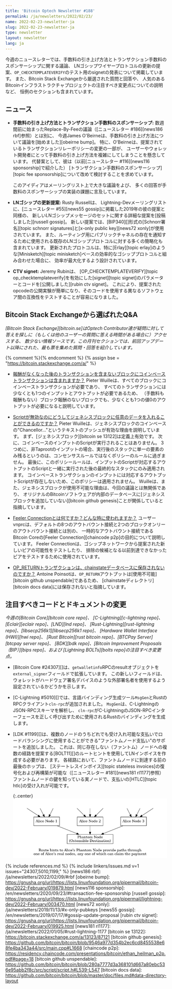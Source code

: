 ```yaml
---
title: 'Bitcoin Optech Newsletter #188'
permalink: /ja/newsletters/2022/02/23/
name: 2022-02-23-newsletter-ja
slug: 2022-02-23-newsletter-ja
type: newsletter
layout: newsletter
lang: ja
---
```

今週のニュースレターでは、手数料の引き上げ方法とトランザクション手数料のスポンサーシップに関する議論、
LNゴシップワイヤープロトコルの更新の提案、`OP_CHECKTEMPLATEVERIFY`のテスト用のsignetの発表について掲載しています。
また、Bitcoin Stack Exchangeから厳選された質問と回答や、
人気のあるBitcoinインフラストラクチャプロジェクトの注目すべき変更点についての説明など、
恒例のセクションも含まれています。

## ニュース

- **<!--fee-bumping-and-transaction-fee-sponsorship-->手数料の引き上げ方法とトランザクション手数料のスポンサーシップ:**
  数週間前に始まったReplace-By-Feeの議論（[ニュースレター #186][news186 rbf]参照）とは別に、
  今週James O'Beirneは、手数料の引き上げ方法について議論を[始めました][obeirne bump]。
  特に、O'Beirneは、提案されているトランザクションリレーポリシーの変更の一部が、
  ユーザーやウォレット開発者にとって手数料の引き上げ方法を複雑にしてしまうことを懸念しています。
  代替案として、彼は（以前[ニュースレター #116][news116 sponsorship]で紹介した）
  [トランザクション手数料のスポンサーシップ][topic fee sponsorship]について改めて検討することを求めています。

  このアイディアはメーリングリスト上で大きな議論をよび、
  多くの回答が手数料のスポンサーシップの実装の課題に言及しています。

- **LNゴシップの更新提案:** Rusty Russellは、
  Lightning-Devメーリングリストに、[ニュースレター #55][news55 gossip]に掲載した2019年の彼の提案と同様の、
  新しいLNゴシップメッセージのセットに関する詳細な提案を[投稿しました][russell gossip]。
  新しい提案では、[BIP340][]形式の[Schnorr署名][topic schnorr signatures]と[x-only public key][news72 xonly]が使用されています。
  また、ルーティング用にパブリックチャネルの存在を通知するために使用される既存のLNゴシッププロトコルに対する多くの簡略化も含まれています。
  更新されたプロトコルは、特に[Erlay][topic erlay]のような[Minisketch][topic minisketch]ベースの効率的なゴシッププロトコルと組み合わせた場合に、
  効率が最大化するよう設計されています。

- **CTV signet:** Jeremy Rubinは、
  [OP_CHECKTEMPLATEVERIFY][topic op_checktemplateverify]を有効にした[signet][topic signet]のパラメーターとコードを[公開しました][rubin ctv signet]。
  これにより、提案されたopcodeの公開実験が簡単になり、そのコードを使用する異なるソフトウェア間の互換性をテストすることが容易になりました。

## Bitcoin Stack Exchangeから選ばれたQ&A

*[Bitcoin Stack Exchange][bitcoin.se]はOptech Contributor達が疑問に対して答えを探しに（もしくは他のユーザーの質問に答える時間がある場合に）アクセスする、
数少ない情報ソースです。この月刊セクションでは、前回アップデート以降にされた、最も票を集めた質問・回答を紹介しています。*

{% comment %}<!-- https://bitcoin.stackexchange.com/search?tab=votes&q=created%3a1m..%20is%3aanswer -->{% endcomment %}
{% assign bse = "https://bitcoin.stackexchange.com/a/" %}

- [<!--will-a-post-subsidy-block-with-no-transactions-include-a-coinbase-transaction-->報酬がなくなった後のトランザクションを含まないブロックにコインベーストランザクションは含まれますか？]({{bse}}112193)
  Pieter Wuilleは、すべてのブロックにコインベーストランザクションが必要であり、
  すべてのトランザクションには少なくとも1つのインプットとアウトプットが必要であるため、
  （手数料も報酬もない）ブロック報酬のないブロックでも、少なくとも1つの値0のアウトプットが必要になると説明しています。

- [Scriptが無効なのにどうしてジェネシスブロックに任意のデータを入れることができるのですか？]({{bse}}112439)
  Pieter Wuilleは、ジェネシスブロックのコインベースの"Chancellor..."というテキストのプッシュが有効な理由を説明しています。
  まず、[ジェネシスブロック][bitcoin se 13122]は定義上有効です。
  次に、コインベースのインプットのScriptが実行されることはありません。
  3つめに、非Taprootのインプットの場合、実行後のスタックに単一の要素のみ残るというのは、コンセンサスルールではなくポリシーのルールに過ぎません。
  最後に、このポリシールールは、インプットのScriptが対応するアウトプットのScriptと一緒に実行された後の最終的なスタックにのみ適用されます。
  コインベーストランザクションのインプットには対応するアウトプットScriptが存在しないため、このポリシーは適用されません。
  Wuilleは、また、ジェネシスブロックが使用不可能な理由は、今回の議論とは無関係であり、
  オリジナルのBitcoinソフトウェアが内部のデータベースに[ジェネシスブロックを追加していない][bitcoin github genesis]ことが関係していると指摘しています。

- [Feeler Connectionとは何ですか？どんな時に使われますか？]({{bse}}112247)
  ユーザーvnprcは、デフォルトの8つのアウトバウント接続と2つのブロックオンリーのアウトバウント接続とは別の、
  一時的なアウトバウント接続であるBitcoin Coreの[Feeler Connection][chaincode p2p]の目的について説明しています。
  Feeler Connectionは、ゴシップネットワークから提案された新しいピアの可能性をテストしたり、
  排除の候補となる以前到達できなかったピアをテストするために使用されています。

- [OP_RETURNトランザクションは、chainstateデータベースに保存されないのですか？]({{bse}}112312)
  Antoine Poinsotは、`OP_RETURN`アウトプットは[使用不可能][bitcoin github unspendable]であるため、
  [chainstateディレクトリ][bitcoin docs data]には保存されないと指摘しています。

## 注目すべきコードとドキュメントの変更

*今週の[Bitcoin Core][bitcoin core repo]、
[C-Lightning][c-lightning repo]、[Eclair][eclair repo]、[LND][lnd repo]、
[Rust-Lightning][rust-lightning repo]、[libsecp256k1][libsecp256k1 repo]、
[Hardware Wallet Interface (HWI)][hwi repo]、
[Rust Bitcoin][rust bitcoin repo]、[BTCPay Server][btcpay server repo]、
[BDK][bdk repo]、[Bitcoin Improvement Proposals（BIP）][bips repo]、および
[Lightning BOLTs][bolts repo]の注目すべき変更点。*

- [Bitcoin Core #24307][]は、`getwalletinfo`RPCのresultオブジェクトを`external_signer`フィールドで拡張しています。
  この新しいフィールドは、ウォレットがハードウェア署名デバイスのような外部署名者を使用するよう設定されているかどうかを示します。

- [C-Lightning #5010][]では、言語バインディング生成ツール`MsgGen`とRustのRPCクライアント`cln-rpc`が追加されました。
  `MsgGen`は、C-LightningのJSON-RPCスキーマを解析し、
  `cln-rpc`がC-LightningのJSON-RPCインターフェースを正しく呼び出すために使用されるRustのバインディングを生成します。

- [LDK #1199][]は、複数のノードのうちどれでも受け入れ可能な支払いでロードバランシングに使用することができる"ファントムノード支払い"のサポートを追加しました。
  これは、同じ存在しない（ファントム）ノードへの複数の経路を提案する[BOLT11][]のルートヒントを使用してLNインボイスを作成する必要があります。
  各経路において、ファントムノードに到達する前の最後のホップは、
  [ステートレスインボイス][topic stateless invoices]の復号化および再構築が可能な（[ニュースレター #181][news181 rl1177]参照）
  ファントムノードの鍵を知っている実ノードで、支払いの[HTLC][topic htlc]の受け入れが可能です。

  {:.center}
  ![Phantom node route hints illustration](/img/posts/2022-02-phantom-node-payments.dot.png)

{% include references.md %}
{% include linkers/issues.md v=1 issues="24307,5010,1199," %}
[news186 rbf]: /ja/newsletters/2022/02/09/#rbf
[obeirne bump]: https://gnusha.org/url/https://lists.linuxfoundation.org/pipermail/bitcoin-dev/2022-February/019879.html
[news116 sponsorship]: /en/newsletters/2020/09/23/#transaction-fee-sponsorship
[russell gossip]: https://gnusha.org/url/https://lists.linuxfoundation.org/pipermail/lightning-dev/2022-February/003470.html
[news72 xonly]: /ja/newsletters/2019/11/13/#x-only-pubkeys
[news55 gossip]: /en/newsletters/2019/07/17/#gossip-update-proposal
[rubin ctv signet]: https://gnusha.org/url/https://lists.linuxfoundation.org/pipermail/bitcoin-dev/2022-February/019925.html
[news181 rl1177]: /ja/newsletters/2022/01/05/#rust-lightning-1177
[bitcoin se 13122]: https://bitcoin.stackexchange.com/a/13123/87121
[bitcoin github genesis]: https://github.com/bitcoin/bitcoin/blob/9546a977d354b2ec6cd8455538e68fe4ba343a44/src/main.cpp#L1668
[chaincode p2p]: https://residency.chaincode.com/presentations/bitcoin/ethan_heilman_p2p.pdf#page=18
[bitcoin github unspendable]: https://github.com/bitcoin/bitcoin/blob/280a7777d3a368101d667a80ebc536e95abb2f8c/src/script/script.h#L539-L547
[bitcoin docs data]: https://github.com/bitcoin/bitcoin/blob/master/doc/files.md#data-directory-layout
